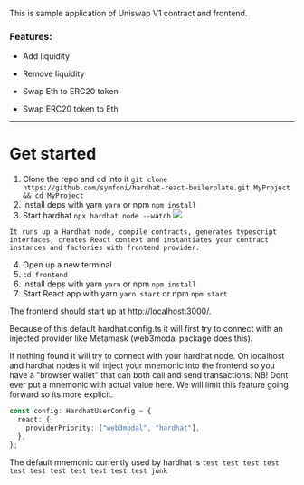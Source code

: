 This is sample application of Uniswap V1 contract and frontend.

### Features:

- Add liquidity

- Remove liquidity

- Swap Eth to ERC20 token

- Swap ERC20 token to Eth

---

# Get started

1. Clone the repo and cd into it `git clone https://github.com/symfoni/hardhat-react-boilerplate.git MyProject && cd MyProject`
2. Install deps with yarn `yarn` or npm `npm install`
3. Start hardhat `npx hardhat node --watch`
   ![](https://media.giphy.com/media/9l6z9MzXfHX9gKzbvU/giphy.gif)

```text
It runs up a Hardhat node, compile contracts, generates typescript interfaces, creates React context and instantiates your contract instances and factories with frontend provider.
```

4. Open up a new terminal
5. `cd frontend`
6. Install deps with yarn `yarn` or npm `npm install`
7. Start React app with yarn `yarn start` or npm `npm start`

The frontend should start up at http://localhost:3000/.

Because of this default hardhat.config.ts it will first try to connect with an injected provider like Metamask (web3modal package does this).

If nothing found it will try to connect with your hardhat node. On localhost and hardhat nodes it will inject your mnemonic into the frontend so you have a "browser wallet" that can both call and send transactions. NB! Dont ever put a mnemonic with actual value here. We will limit this feature going forward so its more explicit.

```ts
const config: HardhatUserConfig = {
  react: {
    providerPriority: ["web3modal", "hardhat"],
  },
};
```

The default mnemonic currently used by hardhat is `test test test test test test test test test test test junk`
